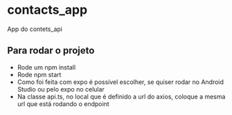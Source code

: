 # contacts_app
App do contets_api

## Para rodar o projeto
- Rode um npm install
- Rode npm start
- Como foi feita com expo é possível escolher, se quiser rodar no Android Studio ou pelo expo no celular
- Na classe api.ts, no local que é definido a url do axios, coloque a mesma url que está rodando o endpoint
